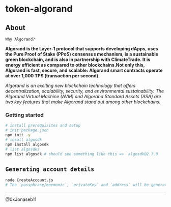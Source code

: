 # token-algorand

## About

`Why Algorand?`

 **Algorand is the Layer-1 protocol that supports developing dApps, uses the Pure Proof of Stake (PPoS) consensus mechanism, is a sustainable green blockchain, and is also in partnership with ClimateTrade. It is energy efficient as compared to other blockchains.Not only this, Algorand is fast, secure, and scalable: Algorand smart contracts operate at over 1,000 TPS (transaction per second).**

 _Algorand is an exciting new blockchain technology that offers decentralization, scalability, security, and environmental sustainability. The Algorand Virtual Machine (AVM) and Algorand Standard Assets (ASA) are two key features that make Algorand stand out among other blockchains._

### Getting started

```sh
# install prerequisites and setup
# init package.json
npm init -y
# insall algosdk
npm install algosdk
# list algosdks
npm list algosdk # should see something like this =>  algosdk@2.7.0
```

## `Generating account details`

```sh
node CreateAccount.js
# The `passphrase/mnemonic`, `privateKey` and `address` will be generated
```

---------

@0xJonaseb11
